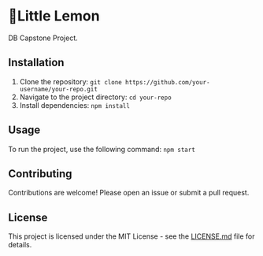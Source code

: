 # 🍋Little Lemon

DB Capstone Project.

## Installation

1. Clone the repository: `git clone https://github.com/your-username/your-repo.git`
2. Navigate to the project directory: `cd your-repo`
3. Install dependencies: `npm install`

## Usage

To run the project, use the following command: `npm start`

## Contributing

Contributions are welcome! Please open an issue or submit a pull request.

## License

This project is licensed under the MIT License - see the [LICENSE.md](LICENSE.md) file for details.
 
